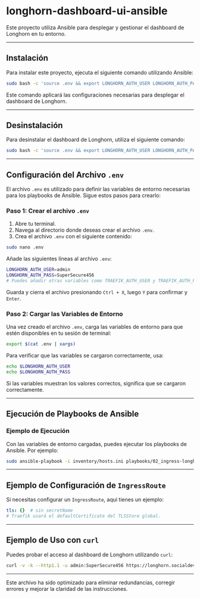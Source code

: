 # longhorn-dashboard-ui-ansible

Este proyecto utiliza Ansible para desplegar y gestionar el dashboard de Longhorn en tu entorno.

---

## Instalación

Para instalar este proyecto, ejecuta el siguiente comando utilizando Ansible:

```bash
sudo bash -c 'source .env && export LONGHORN_AUTH_USER LONGHORN_AUTH_PASS && sudo -E ansible-playbook install_longhorn_dashboard-ui.yml'
```

Este comando aplicará las configuraciones necesarias para desplegar el dashboard de Longhorn.

---

## Desinstalación

Para desinstalar el dashboard de Longhorn, utiliza el siguiente comando:

```bash
sudo bash -c 'source .env && export LONGHORN_AUTH_USER LONGHORN_AUTH_PASS && sudo -E ansible-playbook uninstall_longhorn_dashboard-ui.yml'
```

---

## Configuración del Archivo `.env`

El archivo `.env` es utilizado para definir las variables de entorno necesarias para los playbooks de Ansible. Sigue estos pasos para crearlo:

### Paso 1: Crear el archivo `.env`

1. Abre tu terminal.
2. Navega al directorio donde deseas crear el archivo `.env`.
3. Crea el archivo `.env` con el siguiente contenido:

```bash
sudo nano .env
```

Añade las siguientes líneas al archivo `.env`:

```bash
LONGHORN_AUTH_USER=admin
LONGHORN_AUTH_PASS=SuperSecure456
# Puedes añadir otras variables como TRAEFIK_AUTH_USER y TRAEFIK_AUTH_PASS si lo necesitas
```

Guarda y cierra el archivo presionando `Ctrl + X`, luego `Y` para confirmar y `Enter`.

### Paso 2: Cargar las Variables de Entorno

Una vez creado el archivo `.env`, carga las variables de entorno para que estén disponibles en tu sesión de terminal:

```bash
export $(cat .env | xargs)
```

Para verificar que las variables se cargaron correctamente, usa:

```bash
echo $LONGHORN_AUTH_USER
echo $LONGHORN_AUTH_PASS
```

Si las variables muestran los valores correctos, significa que se cargaron correctamente.

---

## Ejecución de Playbooks de Ansible

### Ejemplo de Ejecución

Con las variables de entorno cargadas, puedes ejecutar los playbooks de Ansible. Por ejemplo:

```bash
sudo ansible-playbook -i inventory/hosts.ini playbooks/02_ingress-longhorn-internal.yml
```

---

## Ejemplo de Configuración de `IngressRoute`

Si necesitas configurar un `IngressRoute`, aquí tienes un ejemplo:

```yaml
tls: {}  # sin secretName
# Traefik usará el defaultCertificate del TLSStore global.
```

---

## Ejemplo de Uso con `curl`

Puedes probar el acceso al dashboard de Longhorn utilizando `curl`:

```bash
curl -v -k --http1.1 -u admin:SuperSecure456 https://longhorn.socialdevs.site/dashboard/
```

---

Este archivo ha sido optimizado para eliminar redundancias, corregir errores y mejorar la claridad de las instrucciones.
